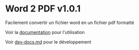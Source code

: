 # Word 2 PDF v1.0.1

Facilement convertir un fichier word en un fichier pdf formatté

Voir la [documentation](docs.md) pour l'utilisation

Voir [dev-docs.md](dev-docs.md) pour le développement
